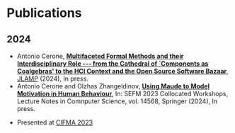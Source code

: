 # Publications

## 2024 ##
* Antonio Cerone, **[Multifaceted Formal Methods and their Interdisciplinary Role ---
from the Cathedral of `Components as Coalgebras'
to the HCI Context and the Open Source Software Bazaar](2023/JLAMP)**,
[JLAMP](https://www.sciencedirect.com/journal/journal-of-logical-and-algebraic-methods-in-programming)
(2024), In press.
* Antonio Cerone and Olzhas Zhangeldinov, **[Using Maude to Model Motivation in Human Behaviour](2024/CIFMA)**,
In: SEFM 2023 Collocated Workshops, Lecture Notes in Comnputer Science, vol. 14568, Springer (2024), In press.
- Presented at [CIFMA 2023](https://cifma.github.io/workshop-2023.html)



